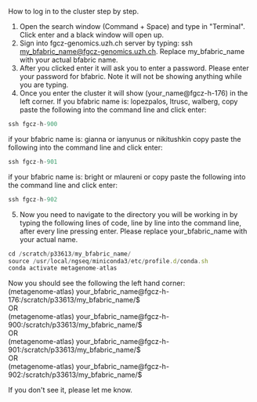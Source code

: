 How to log in to the cluster step by step.

1. Open the search window (Command + Space) and type in "Terminal". Click enter and a black window will open up.
2. Sign into fgcz-genomics.uzh.ch server by typing: ssh my_bfabric_name@fgcz-genomics.uzh.ch. Replace my_bfabric_name with your actual bfabric name.
3. After you clicked enter it will ask you to enter a password. Please enter your password for bfabric. Note it will not be showing anything while you are typing.
4. Once you enter the cluster it will show (your_name@fgcz-h-176) in the left corner.
If you bfabric name is: lopezpalos, ltrusc, walberg, copy paste the following into the command line and click enter:

```js
ssh fgcz-h-900
```

if your bfabric name is: gianna or ianyunus or nikitushkin copy paste the following into the command line and click enter:

```js
ssh fgcz-h-901
```

if your bfabric name is: bright or mlaureni or  copy paste the following into the command line and click enter:

```js
ssh fgcz-h-902
```

5. Now you need to navigate to the directory you will be working in by typing the following lines of code, line by line into the command line, after every line pressing enter. Please replace your_bfabric_name with your actual name.

```js
cd /scratch/p33613/my_bfabric_name/ 
source /usr/local/ngseq/miniconda3/etc/profile.d/conda.sh 
conda activate metagenome-atlas
```

Now you should see the following the left hand corner: \
(metagenome-atlas) your_bfabric_name@fgcz-h-176:/scratch/p33613/my_bfabric_name/$ \
OR \
(metagenome-atlas) your_bfabric_name@fgcz-h-900:/scratch/p33613/my_bfabric_name/$ \
OR \
(metagenome-atlas) your_bfabric_name@fgcz-h-901:/scratch/p33613/my_bfabric_name/$ \
OR \
(metagenome-atlas) your_bfabric_name@fgcz-h-902:/scratch/p33613/my_bfabric_name/$ 

If you don't see it, please let me know.
